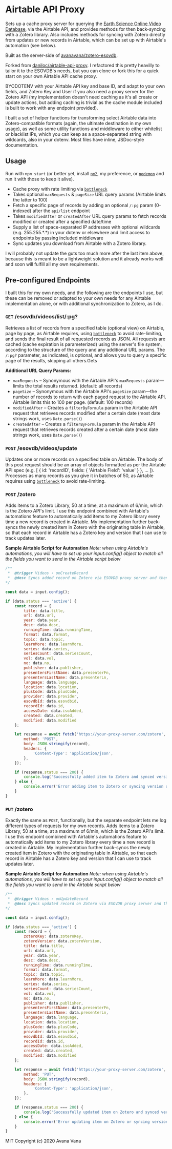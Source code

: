 # Airtable API Proxy
Sets up a cache proxy server for querying the [Earth Science Online Video Database](https://airtable.com/shrFBKQwGjstk7TVn), via the Airtable API, and provides methods for then back-syncing with a Zotero library.  Also includes methods for syncing with Zotero directly from updates or new records in Airtable, which can be set up with Airtable's automation (see below).

Built as the server-side of [avanavana/zotero-esovdb](https://github.com/avanavana/zotero-esovdb).

Forked from [daniloc/airtable-api-proxy](https://github.com/daniloc/airtable-api-proxy). I refactored this pretty heavilly to tailor it to the ESOVDB's needs, but you can clone or fork this for a quick start on your own Airtable API cache proxy.

BYODOTENV with your Airtable API key and base ID, and adapt to your own fields, and Zotero Key and User if you also need a proxy server for the Zotero API (my implementation doesn't need caching as it's all create or update actions, but adding caching is trivial as the cache module included is built to work with any endpoint provided).

I built a set of helper functions for transforming select Airtable data into Zotero-compatible formats (again, the ultimate destination in my own usage), as well as some utility functions and middleware to either whitelist or blacklist IPs, which you can keep as a space-separated string with wildcards, also in your dotenv.  Most files have inline, JSDoc-style documentation.

## Usage
Run with `npm start` (or better yet, install [`pm2`](https://github.com/Unitech/pm2), my preference, or [`nodemon`](https://www.npmjs.com/package/nodemon) and run it with those to keep it alive).

- Cache proxy with rate limiting via [`bottleneck`](https://github.com/SGrondin/bottleneck)
- Takes optional `maxRequests` & `pageSize` URL query params (Airtable limits the latter to 100)
- Fetch a specific page of records by adding an optional `/:pg` param (0-indexed) after the `api/list` endpoint
- Takes `modifiedAfter` or `createdAfter` URL query params to fetch records modified or created after a specified date/time
- Supply a list of space-separated IP addresses with optional wildcards (e.g. 255.255.\*.\*) in your dotenv or elsewhere and limit access to endpoints by passing included middleware
- Sync updates you download from Airtable with a Zotero library.

I will probably not update the guts too much more after the last item above, because this is meant to be a lightweight solution and it already works well and soon will fulfill all my own requirements.

## Pre-configured Endpoints
I built this for my own needs, and the following are the endpoints I use, but these can be removed or adapted to your own needs for any Airtable implementation alone, or with additional synchronization to Zotero, as I do.

### `GET` /esovdb/videos/list/:pg?
Retrieves a list of records from a specified table (optional view) on Airtable, page by page, as Airtable requires, using [`bottleneck`](https://github.com/SGrondin/bottleneck) to avoid rate-limiting, and sends the final result of all requested records as JSON. All requests are cached (cache expiration is parameterized) using the server's file system, according to the structure of the query and any additional URL params. The `/:pg?` parameter, as indicated, is optional, and allows you to query a specific page of the results, skipping all others.Gets

**Additional URL Query Params:**
- `maxRequests` – Synonymous with the Airtable API's `maxRequests` param—limits the total results returned. (default: all records)
- `pageSize` – Synonymous with the Airtable API's `pageSize` param—the number of records to return with each paged request to the Airtable API.  Airtable limits this to 100 per page. (default: 100 records)
- `modifiedAfter` – Creates a `filterByFormula` param in the Airtable API request that retrieves records modified after a certain date (most date strings work, uses `Date.parse()`)
- `createdAfter` – Creates a `filterByFormula` param in the Airtable API request that retrieves records created after a certain date (most date strings work, uses `Date.parse()`)

### `POST` /esovdb/videos/update
Updates one or more records on a specified table on Airtable.  The body of this post request should be an array of objects formatted as per the Airtable API spec (e.g. [ { id: 'recordID', fields: { 'Airtable Field': 'value' } }, ... ]).  Processes as many records as you give it in batches of 50, as Airtable requires using [`bottleneck`](https://github.com/SGrondin/bottleneck) to avoid rate-limiting.

### `POST` /zotero
Adds items to a Zotero Library, 50 at a time, at a maximum of 6/min, which is the Zotero API's limit.  I use this endpoint combined with Airtable's automations feature to automatically add items to my Zotero library every time a new record is created in Airtable.  My implementation further back-syncs the newly created item in Zotero with the originating table in Airtable, so that each record in Airtable has a Zotero key and version that I can use to track updates later.

**Sample Airtable Script for Automation**
*Note: when using Airtable's automations, you will have to set up your input.config() object to match all the fields you want to send in the Airtable script below*

```javascript
/**
 *  @trigger Videos › onCreateRecord
 *  @desc Syncs added record on Zotero via ESOVDB proxy server and then syncs back to ESOVDB with assigned key and version
*/

const data = input.config();

if (data.status === 'active') {
    const record = {
        title: data.title,
        url: data.url,
        year: data.year,
        desc: data.desc,
        runningTime: data.runningTime,
        format: data.format,
        topic: data.topic,
        learnMore: data.learnMore,
        series: data.series,
        seriesCount: data.seriesCount,
        vol: data.vol,
        no: data.no,
        publisher: data.publisher,
        presentersFirstName: data.presenterFn,
        presentersLastName: data.presenterLn,
        language: data.language,
        location: data.location,
        plusCode: data.plusCode,
        provider: data.provider,
        esovdbId: data.esovdbid,
        recordId: data.id,
        accessDate: data.isoAdded,
        created: data.created,
        modified: data.modified
    };

    let response = await fetch('https://your-proxy-server.com/zotero', {
        method: 'POST',
        body: JSON.stringify(record),
        headers: {
            'Content-Type': 'application/json',
        },
    });

    if (response.status === 200) {
        console.log('Successfully added item to Zotero and synced version on ESOVDB.');
    } else {
        console.error('Error adding item to Zotero or syncing version on ESOVDB.')
    }
}
```

### `PUT` /zotero
Exactly the same as `POST`, functionally, but the separate endpoint lets me log different types of requests for my own records.  Adds items to a Zotero Library, 50 at a time, at a maximum of 6/min, which is the Zotero API's limit.  I use this endpoint combined with Airtable's automations feature to automatically add items to my Zotero library every time a new record is created in Airtable.  My implementation further back-syncs the newly created item in Zotero with the originating table in Airtable, so that each record in Airtable has a Zotero key and version that I can use to track updates later.

**Sample Airtable Script for Automation**
*Note: when using Airtable's automations, you will have to set up your input.config() object to match all the fields you want to send in the Airtable script below*

```javascript
/**
 *  @trigger Videos › onUpdateRecord
 *  @desc Syncs updated record on Zotero via ESOVDB proxy server and then syncs back to ESOVDB with new version
*/

const data = input.config();

if (data.status === 'active') {
    const record = {
        zoteroKey: data.zoteroKey,
        zoteroVersion: data.zoteroVersion,
        title: data.title,
        url: data.url,
        year: data.year,
        desc: data.desc,
        runningTime: data.runningTime,
        format: data.format,
        topic: data.topic,
        learnMore: data.learnMore,
        series: data.series,
        seriesCount: data.seriesCount,
        vol: data.vol,
        no: data.no,
        publisher: data.publisher,
        presentersFirstName: data.presenterFn,
        presentersLastName: data.presenterLn,
        language: data.language,
        location: data.location,
        plusCode: data.plusCode,
        provider: data.provider,
        esovdbId: data.esovdbid,
        recordId: data.id,
        accessDate: data.isoAdded,
        created: data.created,
        modified: data.modified
    };

    let response = await fetch('https://your-proxy-server.com/zotero', {
        method: 'PUT',
        body: JSON.stringify(record),
        headers: {
            'Content-Type': 'application/json',
        },
    });

    if (response.status === 200) {
        console.log('Successfully updated item on Zotero and synced version on ESOVDB.');
    } else {
        console.error('Error updating item on Zotero or syncing version on ESOVDB.')
    }
}
```

MIT
Copyright (c) 2020 Avana Vana 